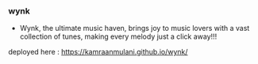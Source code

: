 ### wynk

- Wynk, the ultimate music haven, brings joy to music lovers with a vast collection of tunes, making every melody just a click away!!!

deployed here : https://kamraanmulani.github.io/wynk/
